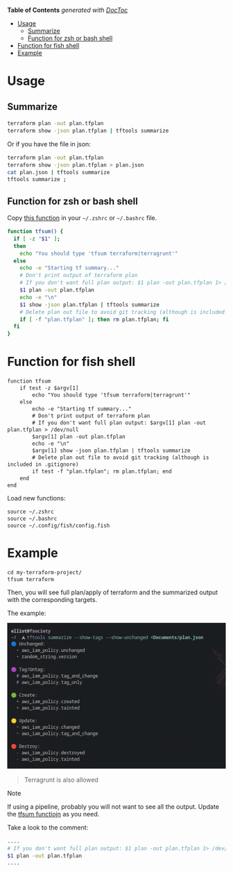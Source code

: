 <!-- START doctoc generated TOC please keep comment here to allow auto update -->
<!-- DON'T EDIT THIS SECTION, INSTEAD RE-RUN doctoc TO UPDATE -->
**Table of Contents**  *generated with [DocToc](https://github.com/thlorenz/doctoc)*

- [Usage](#usage)
  - [Summarize](#summarize)
  - [Function for zsh or bash shell](#function-for-zsh-or-bash-shell)
- [Function for fish shell](#function-for-fish-shell)
- [Example](#example)

<!-- END doctoc generated TOC please keep comment here to allow auto update -->

# Usage

## Summarize

```bash
terraform plan -out plan.tfplan
terraform show -json plan.tfplan | tftools summarize
```

Or if you have the file in json:

```bash
terraform plan -out plan.tfplan
terraform show -json plan.tfplan > plan.json
cat plan.json | tftools summarize
tftools summarize ;
```

## Function for zsh or bash shell
Copy [this function](../scripts/tfsum.sh) in your `~/.zshrc` or `~/.bashrc` file.

```bash
function tfsum() {
  if [ -z "$1" ];
  then
    echo "You should type 'tfsum terraform|terragrunt'"
  else
    echo -e "Starting tf summary..."
    # Don't print output of terraform plan
    # If you don't want full plan output: $1 plan -out plan.tfplan 1> /dev/null
    $1 plan -out plan.tfplan
    echo -e "\n"
    $1 show -json plan.tfplan | tftools summarize
    # Delete plan out file to avoid git tracking (although is included in .gitignore)
    if [ -f "plan.tfplan" ]; then rm plan.tfplan; fi
  fi
}
```

# Function for fish shell

```shell
function tfsum
    if test -z $argv[1]
        echo "You should type 'tfsum terraform|terragrunt'"
    else
        echo -e "Starting tf summary..."
        # Don't print output of terraform plan
        # If you don't want full plan output: $argv[1] plan -out plan.tfplan > /dev/null
        $argv[1] plan -out plan.tfplan
        echo -e "\n"
        $argv[1] show -json plan.tfplan | tftools summarize
        # Delete plan out file to avoid git tracking (although is included in .gitignore)
        if test -f "plan.tfplan"; rm plan.tfplan; end
    end
end
```

Load new functions:

```shell
source ~/.zshrc
source ~/.bashrc
source ~/.config/fish/config.fish
```

# Example

```shell
cd my-terraform-project/
tfsum terraform
```

Then, you will see full plan/apply of terraform and the summarized output with the corresponding targets.

The example:

![example](../assets/example.png)

> Terragrunt is also allowed

> [!NOTE]
> If using a pipeline, probably you will not want to see all the output. Update the [tfsum functiojn](//scripts/tfsum.sh) as you need.

Take a look to the comment:

```bash
....
# If you don't want full plan output: $1 plan -out plan.tfplan 1> /dev/null
$1 plan -out plan.tfplan
....
```
